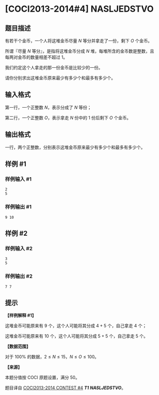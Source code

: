 # [COCI2013-2014#4] NASLJEDSTVO

## 题目描述

有若干个金币，一个人将这堆金币尽量 $N$ 等分并拿走了一份，剩下 $O$ 个金币。

所谓『尽量 $N$ 等分』，是指将这堆金币分成 $N$ 堆，每堆所含的金币数是整数，且每两对金币的数量相差不超过 $1$。

我们约定这个人拿走的那一份金币是比较少的一份。

请你分别求出这堆金币原来最少有多少个和最多有多少个。

## 输入格式

第一行，一个正整数 $N$，表示分成了 $N$ 等份；

第二行，一个正整数 $O$，表示拿走 $N$ 份中的 $1$ 份后剩下 $O$ 个金币。

## 输出格式

一行，两个正整数，分别表示这堆金币原来最少有多少个和最多有多少个。

## 样例 #1

### 样例输入 #1
```
2
5
```

### 样例输出 #1

```
9 10
```

## 样例 #2

### 样例输入 #2
```
3
5
```

### 样例输出 #2

```
7 7
```

## 提示

**【样例解释 #1】**

这堆金币可能原来有 $9$ 个，这个人可能将其分成 $4+5$ 个，自己拿走 $4$ 个；

这堆金币可能原来有 $10$ 个，这个人可能将其分成 $5+5$ 个，自己拿走 $5$ 个。

**【数据范围】**

对于 $100\%$ 的数据，$2\le N\le 15$，$N\le O\le 100$。

**【来源】**

本题分值按 COCI 原题设置，满分 $50$。

题目译自 [COCI2013-2014 CONTEST #4](https://hsin.hr/coci/archive/2013_2014/contest4_tasks.pdf) _**T1 NASLJEDSTVO**_。
